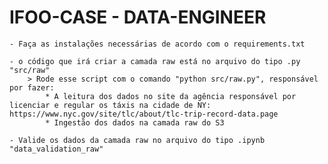 # IFOO-CASE - DATA-ENGINEER

    - Faça as instalações necessárias de acordo com o requirements.txt

    - o código que irá criar a camada raw está no arquivo do tipo .py "src/raw"
        > Rode esse script com o comando "python src/raw.py", responsável por fazer:
            * A leitura dos dados no site da agência responsável por licenciar e regular os táxis na cidade de NY: https://www.nyc.gov/site/tlc/about/tlc-trip-record-data.page
            * Ingestão dos dados na camada raw do S3

    - Valide os dados da camada raw no arquivo do tipo .ipynb "data_validation_raw"

